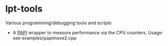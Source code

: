 # lpt-tools
Various programming/debugging tools and scripts

* A [PAPI](https://icl.utk.edu/papi/) wrapper to measure performance via the CPU counters. 
  Usage: see examples/papimove2.cpp
